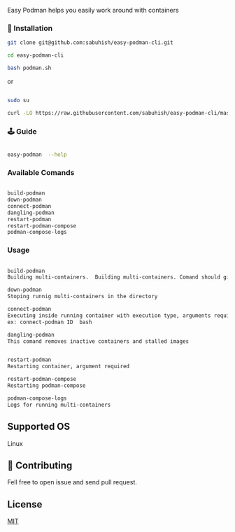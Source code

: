 
Easy Podman helps you easily work around with containers 


###  🔨  Installation ###

```sh
git clone git@github.com:sabuhish/easy-podman-cli.git

cd easy-podman-cli

bash podman.sh

```
or 
```sh

sudo su

curl -LO https://raw.githubusercontent.com/sabuhish/easy-podman-cli/master/podman.sh && bash podman.sh

```


### 🕹 Guide

```bash

easy-podman  --help 

```

### Available Comands
```bash

build-podman  
down-podman
connect-podman 
dangling-podman
restart-podman
restart-podman-compose
podman-compose-logs


```


### Usage ###

```bash

build-podman  
Building multi-containers.  Building multi-containers. Comand should given where your docker-compose file exist

down-podman
Stoping runnig multi-containers in the directory

connect-podman 
Executing inside running container with execution type, arguments required.
ex: connect-podman ID  bash

dangling-podman
This comand removes inactive containers and stalled images


restart-podman
Restarting container, argument required

restart-podman-compose
Restarting podman-compose

podman-compose-logs
Logs for running multi-containers

```
## Supported OS
Linux

## 🌱 Contributing
Fell free to open issue and send pull request.


## License
[MIT](https://github.com/sabuhish/easy-podman-cli/blob/master/LICENSE)
